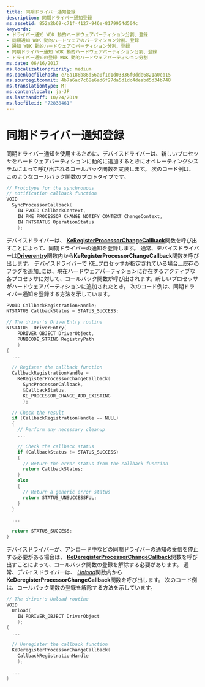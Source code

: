 ```yaml
---
title: 同期ドライバー通知登録
description: 同期ドライバー通知登録
ms.assetid: 852a2b69-c71f-4127-946e-8179954d504c
keywords:
- ドライバー通知 WDK 動的ハードウェアパーティション分割、登録
- 同期通知 WDK 動的ハードウェアのパーティション分割、登録
- 通知 WDK 動的ハードウェアのパーティション分割、登録
- 同期ドライバー通知 WDK 動的ハードウェアパーティション分割、登録
- ドライバー通知の登録 WDK 動的ハードウェアパーティション分割
ms.date: 06/16/2017
ms.localizationpriority: medium
ms.openlocfilehash: e78a186b86d56a0f1d1d03336f0dde6821a0eb15
ms.sourcegitcommit: 4b7a6ac7c68e6ad6f27da5d1dc4deabd5d34b748
ms.translationtype: MT
ms.contentlocale: ja-JP
ms.lasthandoff: 10/24/2019
ms.locfileid: "72838461"
---
```

# <a name="registering-for-synchronous-driver-notification"></a>同期ドライバー通知登録


同期ドライバー通知を使用するために、デバイスドライバーは、新しいプロセッサをハードウェアパーティションに動的に追加するときにオペレーティングシステムによって呼び出されるコールバック関数を実装します。 次のコード例は、このようなコールバック関数のプロトタイプです。

```cpp
// Prototype for the synchronous
// notification callback function
VOID
  SyncProcessorCallback(
    IN PVOID CallbackContext,
    IN PKE_PROCESSOR_CHANGE_NOTIFY_CONTEXT ChangeContext,
    IN PNTSTATUS OperationStatus
    );
```

デバイスドライバーは、 [**KeRegisterProcessorChangeCallback**](https://docs.microsoft.com/windows-hardware/drivers/ddi/wdm/nf-wdm-keregisterprocessorchangecallback)関数を呼び出すことによって、同期ドライバーの通知を登録します。 通常、デバイスドライバーは[**Driverentry**](https://docs.microsoft.com/windows-hardware/drivers/ddi/wdm/nc-wdm-driver_initialize)関数内から**KeRegisterProcessorChangeCallback**関数を呼び出します。 デバイスドライバーで KE\_プロセッサが指定されている場合\_\_既存のフラグを追加\_には、現在ハードウェアパーティションに存在するアクティブな各プロセッサに対して、コールバック関数が呼び出されます。新しいプロセッサがハードウェアパーティションに追加されたとき。 次のコード例は、同期ドライバー通知を登録する方法を示しています。

```cpp
PVOID CallbackRegistrationHandle;
NTSTATUS CallbackStatus = STATUS_SUCCESS;

// The driver's DriverEntry routine
NTSTATUS  DriverEntry(
    PDRIVER_OBJECT DriverObject,
    PUNICODE_STRING RegistryPath
    )
{
  ...

  // Register the callback function
  CallbackRegistrationHandle =
    KeRegisterProcessorChangeCallback(
      SyncProcessorCallback,
      &CallbackStatus,
      KE_PROCESSOR_CHANGE_ADD_EXISTING
      );

  // Check the result
  if (CallbackRegistrationHandle == NULL)
  {
    // Perform any necessary cleanup
    ...

    // Check the callback status
    if (CallbackStatus != STATUS_SUCCESS)
    {
      // Return the error status from the callback function
      return CallbackStatus;
    }
    else
    {
      // Return a generic error status
      return STATUS_UNSUCCESSFUL;
    }
  }

  ...

  return STATUS_SUCCESS;
}
```

デバイスドライバーが、アンロード中などの同期ドライバーの通知の受信を停止する必要がある場合は、 [**KeDeregisterProcessorChangeCallback**](https://docs.microsoft.com/windows-hardware/drivers/ddi/wdm/nf-wdm-kederegisterprocessorchangecallback)関数を呼び出すことによって、コールバック関数の登録を解除する必要があります。 通常、デバイスドライバーは、 [*Unload*](https://docs.microsoft.com/windows-hardware/drivers/ddi/wdm/nc-wdm-driver_unload)関数内から**KeDeregisterProcessorChangeCallback**関数を呼び出します。 次のコード例は、コールバック関数の登録を解除する方法を示しています。

```cpp
// The driver's Unload routine
VOID
  Unload(
    IN PDRIVER_OBJECT DriverObject
    );
{
  ...

  // Unregister the callback function
  KeDeregisterProcessorChangeCallback(
    CallbackRegistrationHandle
    );

  ...
}
```

 

 




